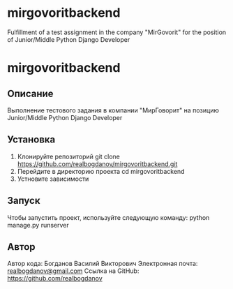 # mirgovoritbackend
Fulfillment of a test assignment in the company "MirGovorit" for the position of Junior/Middle Python Django Developer
# mirgovoritbackend

## Описание
Выполнение тестового задания в компании "МирГоворит" на позицию Junior/Middle Python Django Developer

## Установка
1. Клонируйте репозиторий git clone https://github.com/realbogdanov/mirgovoritbackend.git
2. Перейдите в директорию проекта cd mirgovoritbackend
3. Устновите зависимости

## Запуск
Чтобы запустить проект, используйте следующую команду: python manage.py runserver

## Автор
Автор кода: Богданов Василий Викторович
Электронная почта: realbogdanov@gmail.com
Ссылка на GitHub: https://github.com/realbogdanov
